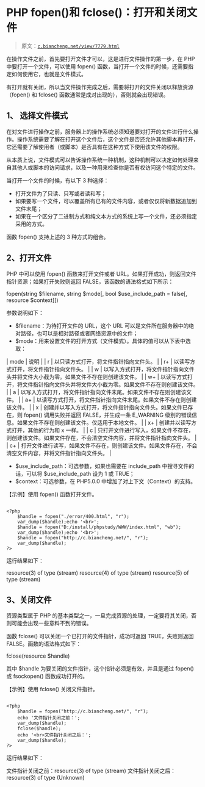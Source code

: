 # PHP fopen()和 fclose()：打开和关闭文件

> 原文：[`c.biancheng.net/view/7779.html`](http://c.biancheng.net/view/7779.html)

在操作文件之前，首先要打开文件才可以，这是进行文件操作的第一步，在 PHP 中要打开一个文件，可以使用 fopen() 函数，当打开一个文件的时候，还需要指定如何使用它，也就是文件模式。

有打开就有关闭，所以当文件操作完成之后，需要将打开的文件关闭以释放资源（fopen() 和 fclose() 函数通常是成对出现的），否则就会出现错误。

## 1、 选择文件模式

在对文件进行操作之前，服务器上的操作系统必须知道要对打开的文件进行什么操作。操作系统需要了解在打开这个文件后，这个文件是否还允许其他脚本再打开，它还需要了解使用者（或脚本）是否具有在这种方式下使用该文件的权限。

从本质上说，文件模式可以告诉操作系统一种机制，这种机制可以决定如何处理来自其他人或脚本的访问请求，以及一种用来检查你是否有权访问这个特定的文件。

当打开一个文件的时候，有以下 3 种选择：

*   打开文件为了只读、只写或者读和写；
*   如果要写一个文件，可以覆盖所有已有的文件内容，或者仅仅将新数据追加到文件末尾；
*   如果在一个区分了二进制方式和纯文本方式的系统上写一个文件，还必须指定采用的方式。

函数 fopen() 支持上述的 3 种方式的组合。

## 2、打开文件

PHP 中可以使用 fopen() 函数来打开文件或者 URL。如果打开成功，则返回文件指针资源；如果打开失败则返回 FALSE，该函数的语法格式如下所示：

fopen(string $filename, string $mode[, bool $use_include_path = false[, resource $context]])

参数说明如下：

*   $filename：为待打开文件的 URL，这个 URL 可以是文件所在服务器中的绝对路径，也可以是相对路径或者网络资源中的文件；
*   $mode：用来设置文件的打开方式（文件模式）。具体的值可以从下表中选取：

| mode | 说明 |
| r | 以只读方式打开，将文件指针指向文件头。 |
| r+ | 以读写方式打开，将文件指针指向文件头。 |
| w | 以写入方式打开，将文件指针指向文件头并将文件大小截为零。如果文件不存在则创建该文件。 |
| w+ | 以读写方式打开，将文件指针指向文件头并将文件大小截为零。如果文件不存在则创建该文件。 |
| a | 以写入方式打开，将文件指针指向文件末尾。如果文件不存在则创建该文件。 |
| a+ | 以读写方式打开，将文件指针指向文件末尾。如果文件不存在则创建该文件。 |
| x | 创建并以写入方式打开，将文件指针指向文件头。如果文件已存在，则 fopen() 调用失败并返回 FALSE，并生成一条 E_WARNING 级别的错误信息。如果文件不存在则创建该文件。仅适用于本地文件。 |
| x+ | 创建并以读写方式打开，其他的行为和 x 一样。 |
| c | 只打开文件进行写入，如果文件不存在，则创建该文件。如果文件存在，不会清空文件内容，并将文件指针指向文件头。 |
| c+ | 打开文件进行读写，如果文件不存在，则创建该文件。如果文件存在，不会清空文件内容，并将文件指针指向文件头。 |

*   $use_include_path：可选参数，如果也需要在 include_path 中搜寻文件的话，可以将 $use_include_path 设为 1 或 TRUE；
*   $context：可选参数，在 PHP5.0.0 中增加了对上下文（Context）的支持。

【示例】使用 fopen() 函数打开文件。

```

<?php
    $handle = fopen("./error/400.html", "r");
    var_dump($handle);echo '<br>';
    $handle = fopen("D:/install/phpstudy/WWW/index.html", "wb");
    var_dump($handle);echo '<br>';
    $handle = fopen("http://c.biancheng.net/", "r");
    var_dump($handle);
?>
```

运行结果如下：

resource(3) of type (stream)
resource(4) of type (stream)
resource(5) of type (stream)

## 3、关闭文件

资源类型属于 PHP 的基本类型之一，一旦完成资源的处理，一定要将其关闭，否则可能会出现一些意料不到的错误。

函数 fclose() 可以关闭一个已打开的文件指针，成功时返回 TRUE，失败则返回 FALSE。函数的语法格式如下：

fclose(resource $handle)

其中 $handle 为要关闭的文件指针，这个指针必须是有效，并且是通过 fopen() 或 fsockopen() 函数成功打开的。

【示例】使用 fclose() 关闭文件指针。

```

<?php
    $handle = fopen("http://c.biancheng.net/", "r");
    echo '文件指针关闭之前：';
    var_dump($handle);
    fclose($handle);
    echo '<br>文件指针关闭之后：';
    var_dump($handle);
?>
```

运行结果如下：

文件指针关闭之前：resource(3) of type (stream)
文件指针关闭之后：resource(3) of type (Unknown)